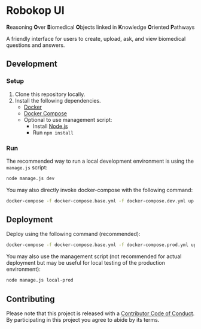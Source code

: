 # Robokop UI
**R**easoning **O**ver **B**iomedical **O**bjects linked in **K**nowledge **O**riented **P**athways

A friendly interface for users to create, upload, ask, and view biomedical questions and answers.

## Development

### Setup

1. Clone this repository locally.
1. Install the following dependencies.
    * [Docker](https://docs.docker.com/get-docker/)
    * [Docker Compose](https://docs.docker.com/compose/install/)
    * Optional to use management script:
		* Install [Node.js](https://nodejs.org/)
		* Run `npm install`

### Run

The recommended way to run a local development environment is using the `manage.js` script: 
```bash
node manage.js dev
```

You may also directly invoke docker-compose with the following command:

```bash
docker-compose -f docker-compose.base.yml -f docker-compose.dev.yml up --build
```

## Deployment

Deploy using the following command (recommended):
```bash
docker-compose -f docker-compose.base.yml -f docker-compose.prod.yml up --build --renew-anon-volumes --abort-on-container-exit
```

You may also use the management script (not recommended for actual deployment but may be useful for local testing of the production environment):

```bash
node manage.js local-prod
```

## Contributing

Please note that this project is released with a [Contributor Code of Conduct](CODE_OF_CONDUCT.md). By participating in this project you agree to abide by its terms.
